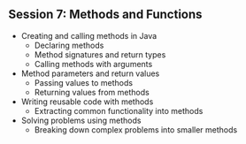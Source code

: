 ## Session 7: Methods and Functions
- Creating and calling methods in Java
  - Declaring methods
  - Method signatures and return types
  - Calling methods with arguments
- Method parameters and return values
  - Passing values to methods
  - Returning values from methods
- Writing reusable code with methods
  - Extracting common functionality into methods
- Solving problems using methods
  - Breaking down complex problems into smaller methods


